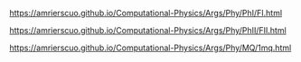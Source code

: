 https://amrierscuo.github.io/Computational-Physics/Args/Phy/PhI/FI.html

https://amrierscuo.github.io/Computational-Physics/Args/Phy/PhII/FII.html 

https://amrierscuo.github.io/Computational-Physics/Args/Phy/MQ/1mq.html

